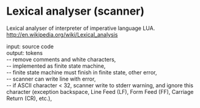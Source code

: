 Lexical analyser (scanner)
=======

Lexical analyser of interpreter of imperative language LUA.     
http://en.wikipedia.org/wiki/Lexical_analysis

input: source code     
output: tokens     
-- remove comments and white characters,     
-- implemented as finite state machine,     
-- finite state machine must finish in finite state, other error,     
-- scanner can write line with error,     
-- if ASCII character < 32, scanner write to stderr warning, and ignore this character
(exception backspace, Line Feed (LF), Form Feed (FF), Carriage Return (CR), etc.),
